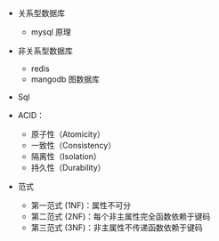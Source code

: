 

- 关系型数据库
    - mysql 原理
- 非关系型数据库
    - redis
    - mangodb 图数据库

- Sql


- ACID：
  - 原子性（Atomicity）
  - 一致性（Consistency）
  - 隔离性（Isolation）
  - 持久性（Durability）

- 范式
  - 第一范式 (1NF)：属性不可分
  - 第二范式 (2NF)：每个非主属性完全函数依赖于键码
  - 第三范式 (3NF)：非主属性不传递函数依赖于键码

